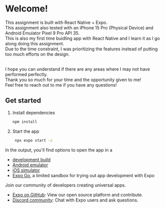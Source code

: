 # Welcome!

This assignment is built with React Native + Expo. <br>
This assignment also tested with an iPhone 15 Pro (Physical Device) and Android Emulator Pixel 9 Pro API 35. <br>
This is also my first time buidling app with React Native and I learn it as I go along doing this assignment. <br>
Due to the time constraint, I was prioritizing the features instead of putting too much efforts on the design. <br><br>

I hope you can understand if there are any areas where I may not have performed perfectly. <br>
Thank you so much for your time and the opportunity given to me! <br>
Feel free to reach out to me if you have any questions!

## Get started

1. Install dependencies

   ```bash
   npm install
   ```

2. Start the app

   ```bash
    npx expo start -c
   ```

In the output, you'll find options to open the app in a

- [development build](https://docs.expo.dev/develop/development-builds/introduction/)
- [Android emulator](https://docs.expo.dev/workflow/android-studio-emulator/)
- [iOS simulator](https://docs.expo.dev/workflow/ios-simulator/)
- [Expo Go](https://expo.dev/go), a limited sandbox for trying out app development with Expo

Join our community of developers creating universal apps.

- [Expo on GitHub](https://github.com/expo/expo): View our open source platform and contribute.
- [Discord community](https://chat.expo.dev): Chat with Expo users and ask questions.
